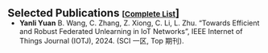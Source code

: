 <!-- 
This code generates a list of publications with various details such as title, authors, conference, links, and citation information. It uses a for loop to iterate over the publications data and dynamically generates the HTML markup for each publication.

The publications are displayed in an ordered list (<ol>) with each publication represented as a list item (<li>). The list item contains a row (<div class="pub-row">) with two columns: one for the publication image and abbreviation, and the other for the publication details.

The publication image is displayed using an <img> tag with the source specified by the "link.image" variable. The abbreviation of the conference is displayed as a badge using the <abbr> tag.

The publication details such as title, authors, and conference are displayed within their respective <div> tags.

The links associated with the publication (PDF, code, project page, BibTex) are displayed as buttons using the <a> tag with the appropriate href and target attributes. The buttons are styled using CSS classes.

If there are any additional notes or other information associated with the publication, they are displayed using the <strong> and <i> tags.

If the publication has citation information available, it is displayed within a nested for loop. The citation information includes the title, year, number of citations, and a link to the "Cited By" page.

The code is written in Markdown and is intended to be used in a website or web page to display a list of publications.

-->
<h1 id="publications"></h1>

<h2 style="margin: 30px 0px -15px;"> Selected Publications <temp style="font-size:15px;">[</temp><a href="https://scholar.google.com/citations?user=7La0oUa0e5IC&hl=en" target="_blank" style="font-size:15px;">Complete List</a>]</h2>

<ul>

<li><strong>Yanli Yuan</strong>  B. Wang, C. Zhang, Z. Xiong, C. Li, L. Zhu. “Towards Efficient and Robust Federated Unlearning in IoT Networks”, IEEE Internet of Things Journal (IOTJ), 2024. (SCI 一区, Top 期刊).</li>
<!-- <li><strong>[DEC. 2023]</strong> The <span style="color:#e74d3c"><a href="https://goindex.chen-song90.workers.dev">Googledrive index</a></span> has been now integrated to the webblog.</li>
<li><strong>[DEC. 2023]</strong> The <span style="color:#e74d3c"><a href="https://songchen.science/blog/gallery/">Hitchhiker's Gallery</a></span> has been released, thanks to anzai's <span style="color:#e74d3c"><a href="https://github.com/anzai249/easy-masonry/tree/main">work: easy-masonry</a></span> </li>
<li><strong>[NOV. 2023]</strong> The <span style="color:#e74d3c"><a href="https://bemagic-etn.eu/news/80-bemagic-final-event">Final Event of the BeMAGIC project</a></span> will take place in the Universitat Autònoma de Barcelona, Spain, on 14-15 December. </li>
<li><strong>[NOV. 2023]</strong> AHEMS: <span style="color:#e74d3c"><a href="https://hitchhiker.azurewebsites.net/?/AHEMS/">Anomalous Hall Effect Measurement System</a></span> has been released.</li>
<div id="newsmore" style="display:none">
<li><strong>[NOV. 2023]</strong> <span style="color:#e74d3c"><a href="https://hitchhiker.azurewebsites.net/?/I-V/">I-V Measurement System</a></span> has been released.</li>
<li><strong>[OCT. 2023]</strong> The Tech Blog <span style="color:#e74d3c"><a href="https://songchen.science/blog/">"The Hitchhiker's Guide to Galaxy"</a></span> has now integrated an <span style="color:#e74d3c"><a href="https://hitchhiker.azurewebsites.net">onedrive file list program</a></span> implemented by calling API.</li>
<li><strong>[OCT. 2023]</strong> The Tech Blog <span style="color:#e74d3c"><a href="https://songchen.science/blog/">"The Hitchhiker's Guide to Galaxy"</a></span> has now a <span style="color:#e74d3c"><a href="https://songchen.science/blog/zh-CN">chinese version</a></span>. The content inside can be separately edited. Later maybe a german version.</li>
<li><strong>[OCT. 2023]</strong> A Tech Blog <span style="color:#e74d3c"><a href="https://songchen.science/blog/">"The Hitchhiker's Guide to Galaxy"</a></span> was integrated to this personal homepage, the webblog is based on <span style="color:#e74d3c"><a href="https://hexo.io/">Hexo</a></span>: a webblog framework</li>
<li> <a href="javascript:toggle_vis('newsmore')">Show more</a> </li>
<li><strong>[SEP. 2023]</strong> The BeMAGIC Final Event will be held between 14-15 December 2023 at <span style="color:#e74d3c"><a href="https://www.uab.cat/web/universitat-autonoma-de-barcelona-1345467954774.html">UAB</a></span>, Barcelona, Spain.</li>
<li><strong>[AUG. 2023]</strong> <a href="https://song-chen1.github.io/">Personal Homepage</a>, I will begin to upload some built-by-myself softwares and scripts to the <span style="color:#e74d3c"><a href="https://github.com/song-chen1/">GitHub</a></span> to help this community.</li>
<li><strong>[AUG. 2023]</strong> I will participate in the upcoming 13th Joint European Magnetic Symposia <a href="https://www.jems2023.es/">JEMS2023</a>, in the form of poster presentation with the title <span style="color:#e74d3c"><a href="./assets/files/JEMS2023_Song">Reversible magneto-Ionic effect in crystallized W-CoFeB-MgO-HfO2 ultra-thin films with perpendicular anisotropy.</a></span></li>
<li><strong>[JUN. 2023]</strong> Secondment at the institute <a href="https://www.imm.cnr.it/">CNR-IMM</a>, in collarboartion with professor <span style="color:#e74d3c"><a href="https://www.mdm.imm.cnr.it/users/lamperti-alessio">Alessio Lamperti.</a></span></li>
<li><strong>[DEC. 2022]</strong> Secondment at the  <a href="https://www.aalto.fi/en/department-of-applied-physics">department Applied Physics of Aalto University</a>, in collarboartion with professor <span style="color:#e74d3c"><a href="https://www.aalto.fi/en/people/sebastiaan-van-dijken">Sebastiaan van Dijken.</a></span></li>
<li><strong>[JUN. 2022]</strong> Secondment at the  <a href="https://www.aalto.fi/en/department-of-applied-physics">department Applied Physics of Aalto University</a>, in collarboartion with professor <span style="color:#e74d3c"><a href="https://www.aalto.fi/en/people/sebastiaan-van-dijken">Sebastiaan van Dijken.</a></span></li>
<li><strong>[JUN. 2021]</strong> Join the <a href="https://www.spin-ion.com/">Spin-Ion Technologies</a>, involved in the <a href="https://bemagic-etn.eu/">BeMAGIC</a> program (Marie Sklodowska-Curie European Training Network).</li>
 -->
</div>
</ul>


